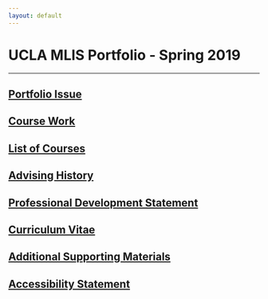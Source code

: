 ```yaml
---
layout: default
---
```




# UCLA MLIS Portfolio - Spring 2019
* * *


##  [Portfolio Issue](IssueStatement.md)

##  [Course Work](CourseWork.md)

##  [List of Courses](./courselisttest.md) 

##  [Advising History](./advisinghistory.md)

##  [Professional Development Statement](./ProfessionalDevelopment.pdf)

##  [Curriculum Vitae](./Resume_pdf.pdf) 

##  [Additional Supporting Materials](./support.md)

##  [Accessibility Statement](/accessibility.md)
